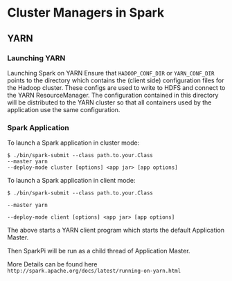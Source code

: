 # Cluster Managers in Spark

## YARN

### Launching YARN

Launching Spark on YARN
Ensure that `HADOOP_CONF_DIR` or `YARN_CONF_DIR` points to the directory which contains the (client side) configuration files
for the Hadoop cluster. These configs are used to write to HDFS and connect to the YARN ResourceManager. 
The configuration contained in this directory will be distributed to the YARN cluster so that all containers used by the application
use the same configuration. 

### Spark Application 

To launch a Spark application in cluster mode:

```
$ ./bin/spark-submit --class path.to.your.Class 
--master yarn 
--deploy-mode cluster [options] <app jar> [app options]
```
To launch a Spark application in client mode:

```
$ ./bin/spark-submit --class path.to.your.Class 

--master yarn 

--deploy-mode client [options] <app jar> [app options]
```

The above starts a YARN client program which starts the default Application Master. 

Then SparkPi will be run as a child thread of Application Master. 

More Details can be found here `http://spark.apache.org/docs/latest/running-on-yarn.html`
